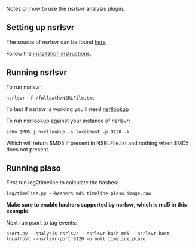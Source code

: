 Notes on how to use the nsrlsvr analysis plugin.

## Setting up nsrlsvr

The source of nsrlsvr can be found [here](https://github.com/rjhansen/nsrlsvr)

Follow the [installation instructions](https://github.com/rjhansen/nsrlsvr/blob/master/INSTALL).

## Running nsrlsvr

To run nsrlsvr:
```
nsrlsvr -f /fullpath/NSRLFile.txt
```

To test if nsrlsvr is working you'll need [nsrllookup](https://github.com/rjhansen/nsrllookup)

To run nsrllookup against your instance of nsrlsvr:
```
echo $MD5 | nsrllookup -s localhost -p 9120 -k 
```

Which will return $MD5 if present in NSRLFile.txt and nothing when $MD5 does not present.

## Running plaso

First run log2timeline to calculate the hashes:
```
log2timeline.py --hashers md5 timeline.plaso image.raw
```

**Make sure to enable hashers supported by nsrlsvr, which is md5 in this example.**

Next run psort to tag events:
```
psort.py --analysis nsrlsvr --nsrlsvr-hash md5 --nsrlsvr-host localhost --nsrlsvr-port 9120 -o null timeline.plaso
```